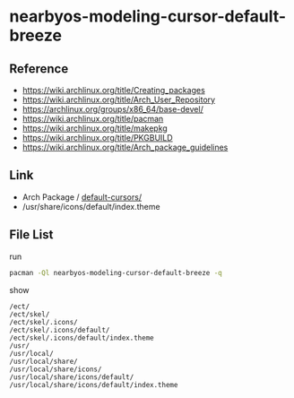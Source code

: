 
# nearbyos-modeling-cursor-default-breeze


## Reference

* https://wiki.archlinux.org/title/Creating_packages
* https://wiki.archlinux.org/title/Arch_User_Repository
* https://archlinux.org/groups/x86_64/base-devel/
* https://wiki.archlinux.org/title/pacman
* https://wiki.archlinux.org/title/makepkg
* https://wiki.archlinux.org/title/PKGBUILD
* https://wiki.archlinux.org/title/Arch_package_guidelines



## Link

* Arch Package / [default-cursors/](https://archlinux.org/packages/extra/any/default-cursors/)
* /usr/share/icons/default/index.theme


## File List

run

``` sh
pacman -Ql nearbyos-modeling-cursor-default-breeze -q
```

show

```
/ect/
/ect/skel/
/ect/skel/.icons/
/ect/skel/.icons/default/
/ect/skel/.icons/default/index.theme
/usr/
/usr/local/
/usr/local/share/
/usr/local/share/icons/
/usr/local/share/icons/default/
/usr/local/share/icons/default/index.theme
```
